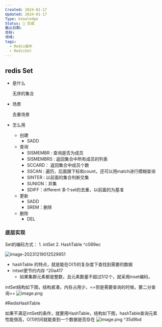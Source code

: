 ```yaml
---
Created: 2024-01-17
Updated: 2024-01-17
Type: knowledge
Status: 🌱 完成
截止日期: 
目标: 
领域: 
tags:
  - Redis操作
  - RedisSet
---
```



## redis Set

- 是什么 

  无序的集合

 - 场景 

   去重场景

 - 怎么用

    -  创建
        -  SADD 
    -  查询
        -  SISMEMBR : 查询是否为成员
        -  SISMEMBRS : 返回集合中所有成员的列表 
        -  SCCARD： 返回集合中成员个数
        -   SSCAN : 遍历，后面跟下标和count，还可以用match进行模糊查询
        -  SINTER : 以前面的集合判断交集
        -  SUNION：并集
        -  SDIFF：different 多个set的去重，以前面的为基准
    -  更新
        -  SADD
        -  SREM：删除
    -  删除
        -  DEL

###  底层实现

Set的编码方式：
	1. intSet
	2. HashTable ^c089ec

![image-20231219012529951](D:\\study\img\image-20231219012529951.png)

- hashTable 的特点，就是能在O(1)的复杂度下查找到需要的数据
- intset更节约内存 ^20a417
	- 如果集群元素都是整数，且元素数量不超过512个，就采用inset编码，

intSet结构如下图，结构紧凑，内存占用少，==但是需要查询的时候，要二分查询==
	![image.png](https://obsidian-pic-1317906728.cos.ap-nanjing.myqcloud.com/obsidian/20240105010432.png)

#RedisHashTable 

如果不满足intSet的条件，就要用HashTable，结构如下图，hashTable查询元素性能很高，O(1)时间就能查到一个数据是否存在
	![image.png](https://obsidian-pic-1317906728.cos.ap-nanjing.myqcloud.com/obsidian/20240105010603.png) ^35d9bd
